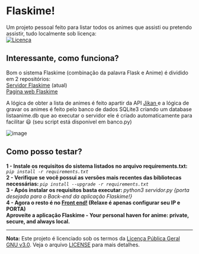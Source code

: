 # Flaskime!
Um projeto pessoal feito para listar todos os animes que assisti ou pretendo assistir, tudo localmente sob licença: <br>
[![Licença](https://www.gnu.org/graphics/gplv3-127x51.png)](https://www.gnu.org/licenses/gpl-3.0.html)

## Interessante, como funciona?
Bom o sistema Flaskime (combinação da palavra Flask e Anime) é dividido em 2 repositórios: 
<br> 
<a href="https://github.com/Atn4s/Flaskime_server">Servidor Flaskime</a> (atual)
<br> 
<a href="https://github.com/Atn4s/Flaskime_web">Pagina web Flaskime</a>
<br>
<p> A lógica de obter a lista de animes é feito apartir da API <a href="https://jikan.moe/"> Jikan </a>
e a lógica de gravar os animes é feito pelo banco de dados SQLite3 criando um database 
listaanime.db que ao executar o servidor ele é criado automaticamente para facilitar 😃 (seu script está disponivel em banco.py)

![image](https://github.com/Atn4s/Flaskime_web/assets/61942303/61ea45fd-cc94-4547-af6f-f33c92f6b641)


## Como posso testar?

<b> 1 - Instale os requisitos do sistema listados no arquivo requirements.txt: </b>
<i>``pip install -r requirements.txt ``</i>
<br>
<b> 2 - Verifique se você possui as versões mais recentes das bibliotecas necessárias: </b>
<i> ``pip install --upgrade -r requirements.txt ``</i>
<br>
<b> 3 - Após instalar os requisitos basta executar: </b>
<i> python3 servidor.py {porta desejada para o Back-end da aplicação Flaskime!} </i>
<br>
<b> 4 - Agora o resto é no <a href="https://github.com/Atn4s/Flaskime_web">Front end!</a> (Relaxe é apenas configurar seu IP e PORTA)</b>
<br>
<b> Aproveite a aplicação Flaskime - Your personal haven for anime: private, secure, and always local.</b>
<br>

---
**Nota:**
Este projeto é licenciado sob os termos da [Licença Pública Geral GNU v3.0](https://www.gnu.org/licenses/gpl-3.0.html). Veja o arquivo [LICENSE](LICENSE) para mais detalhes.
